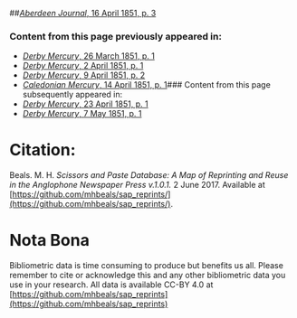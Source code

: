 ##[*Aberdeen Journal*, 16 April 1851, p. 3](https://mhbeals.github.io/sap_html/Aberdeen-Journal/Aberdeen-Journal-16-April-1851-p-3)

### Content from this page previously appeared in:
+ [*Derby Mercury*, 26 March 1851, p. 1](https://mhbeals.github.io/sap_html/Derby-Mercury/Derby-Mercury-26-March-1851-p-1)
+ [*Derby Mercury*, 2 April 1851, p. 1](https://mhbeals.github.io/sap_html/Derby-Mercury/Derby-Mercury-2-April-1851-p-1)
+ [*Derby Mercury*, 9 April 1851, p. 2](https://mhbeals.github.io/sap_html/Derby-Mercury/Derby-Mercury-9-April-1851-p-2)
+ [*Caledonian Mercury*, 14 April 1851, p. 1](https://mhbeals.github.io/sap_html/Caledonian-Mercury/Caledonian-Mercury-14-April-1851-p-1)### Content from this page subsequently appeared in:
+ [*Derby Mercury*, 23 April 1851, p. 1](https://mhbeals.github.io/sap_html/Derby-Mercury/Derby-Mercury-23-April-1851-p-1)
+ [*Derby Mercury*, 7 May 1851, p. 1](https://mhbeals.github.io/sap_html/Derby-Mercury/Derby-Mercury-7-May-1851-p-1)
                    
# Citation: 

Beals. M. H. *Scissors and Paste Database: A Map of Reprinting and Reuse in the Anglophone Newspaper Press v.1.0.1.* 2 June 2017. Available at [https://github.com/mhbeals/sap_reprints/](https://github.com/mhbeals/sap_reprints/). 
                    
# Nota Bona

Bibliometric data is time consuming to produce but benefits us all. Please remember to cite or acknowledge this and any other bibliometric data you use in your research. All data is available CC-BY 4.0 at [https://github.com/mhbeals/sap_reprints](https://github.com/mhbeals/sap_reprints)